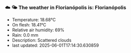 ### ☁️ 🌤️  The weather in Florianópolis is: Florianópolis

- Temperature: 18.68°C
- On flesh: 18.41°C
- Relative air humidity: 69%
- Rain: 0.0 mm
- Description: Scattered clouds
- last updated: 2025-06-01T17:14:30.630859
